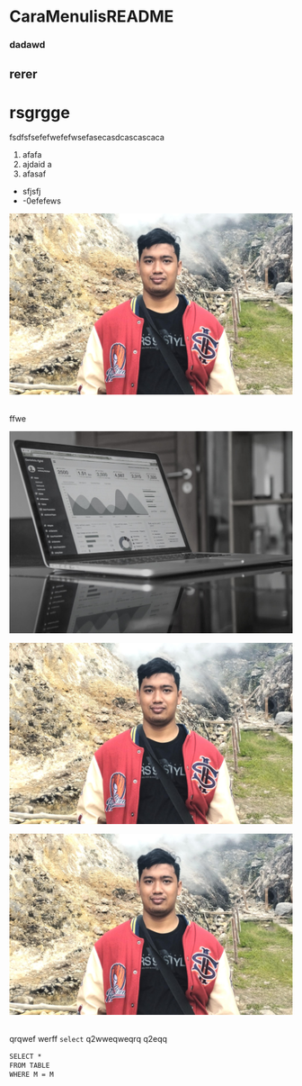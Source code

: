 # CaraMenulisREADME

### dadawd

## rerer

# rsgrgge

fsdfsfsefefwefefwsefasecasdcascascaca

1. afafa
2. ajdaid a
3. afasaf

* sfjsfj
* -0efefews

![alt text](https://github.com/AshimAlFarizi/Project_Data_Engineering_SQL/blob/main/ADVANCED/WhatsApp%20Image%202024-11-15%20at%2010.49.14_9775a6dd.jpg?raw=true)
<br><br>

ffwe

<img src="https://github.com/AshimAlFarizi/Project_Data_Engineering_SQL/blob/9ee2dc0383b1e97c4c8c896b435c58f2bf3f0461/ADVANCED/carlos-muza-hpjSkU2UYSU-unsplash.JPG">

![alt text](https://github.com/AshimAlFarizi/Project_Data_Engineering_SQL/blob/dbb66584ea85d5a9b8e0a2db0c1ce7bb9710b396/ADVANCED/WhatsApp%20Image%202024-11-15%20at%2010.49.14_9775a6dd.jpg?raw=true)

<img src="https://github.com/AshimAlFarizi/Project_Data_Engineering_SQL/blob/9ee2dc0383b1e97c4c8c896b435c58f2bf3f0461/ADVANCED/WhatsApp%20Image%202024-11-15%20at%2010.49.14_9775a6dd.jpg">
<br><br>

qrqwef werff ``select`` q2wweqweqrq  q2eqq 

```
SELECT *
FROM TABLE
WHERE M = M
```
